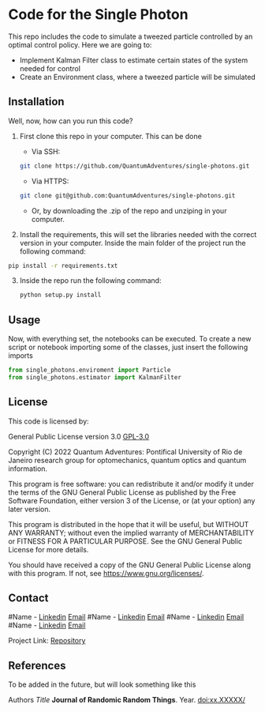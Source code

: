 # Code for the Single Photon

This repo includes the code to simulate a tweezed particle controlled by an optimal control policy. Here we are going to:

* Implement Kalman Filter class to estimate certain states of the system needed for control
* Create an Environment class, where a tweezed particle will be simulated


## Installation

Well, now, how can you run this code?

1. First clone this repo in your computer. This can be done
    * Via SSH:

    ```bash
    git clone https://github.com/QuantumAdventures/single-photons.git
    ```

    * Via HTTPS:

    ```bash
    git clone git@github.com:QuantumAdventures/single-photons.git
    ```

    * Or, by downloading the .zip of the repo and unziping in your computer.

2. Install the requirements, this will set the libraries needed with the correct version in your computer. Inside the main folder of the project run the following command:

```bash
pip install -r requirements.txt
```

3. Inside the repo run the following command: 

    ```bash
    python setup.py install
    ```

## Usage

Now, with everything set, the notebooks can be executed. To create a new script or notebook importing some of the classes, just insert the following imports

```python
from single_photons.enviroment import Particle
from single_photons.estimator import KalmanFilter
```


## License

This code is licensed by:

General Public License version 3.0 [GPL-3.0](https://choosealicense.com/licenses/gpl-3.0/)


Copyright (C) 2022  Quantum Adventures: Pontifical University of Rio de Janeiro
research group for optomechanics, quantum optics and quantum information.

This program is free software: you can redistribute it and/or modify
it under the terms of the GNU General Public License as published by
the Free Software Foundation, either version 3 of the License, or
(at your option) any later version.

This program is distributed in the hope that it will be useful,
but WITHOUT ANY WARRANTY; without even the implied warranty of
MERCHANTABILITY or FITNESS FOR A PARTICULAR PURPOSE.  See the
GNU General Public License for more details.

You should have received a copy of the GNU General Public License
along with this program.  If not, see <https://www.gnu.org/licenses/>.

## Contact

#Name - [Linkedin](https://www.linkedin.com/in) [Email](email)
#Name - [Linkedin](https://www.linkedin.com/in) [Email](email)
#Name - [Linkedin](https://www.linkedin.com/in) [Email](email)
#Name - [Linkedin](https://www.linkedin.com/in) [Email](email)


Project Link: [Repository](https://github.com/QuantumAdventures/single-photon)

## References

To be added in the future, but will look something like this

Authors *Title* **Journal of Randomic Random Things**. Year.
[doi:xx.XXXXX/](doi:xx.XXXX/)
